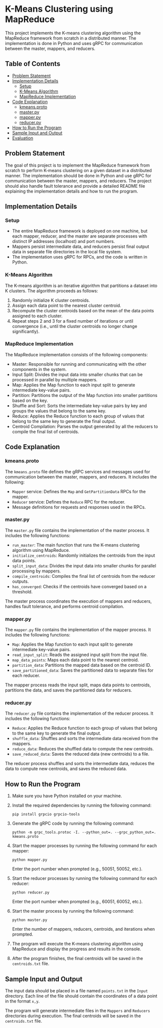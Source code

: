 # K-Means Clustering using MapReduce

This project implements the K-means clustering algorithm using the MapReduce framework from scratch in a distributed manner. The implementation is done in Python and uses gRPC for communication between the master, mappers, and reducers.

## Table of Contents

- [Problem Statement](#problem-statement)
- [Implementation Details](#implementation-details)
  - [Setup](#setup)
  - [K-Means Algorithm](#k-means-algorithm)
  - [MapReduce Implementation](#mapreduce-implementation)
- [Code Explanation](#code-explanation)
  - [kmeans.proto](#kmeansproto)
  - [master.py](#masterpy)
  - [mapper.py](#mapperpy)
  - [reducer.py](#reducerpy)
- [How to Run the Program](#how-to-run-the-program)
- [Sample Input and Output](#sample-input-and-output)
- [Evaluation](#evaluation)

## Problem Statement

The goal of this project is to implement the MapReduce framework from scratch to perform K-means clustering on a given dataset in a distributed manner. The implementation should be done in Python and use gRPC for communication between the master, mappers, and reducers. The project should also handle fault tolerance and provide a detailed README file explaining the implementation details and how to run the program.

## Implementation Details

### Setup

- The entire MapReduce framework is deployed on one machine, but each mapper, reducer, and the master are separate processes with distinct IP addresses (localhost) and port numbers.
- Mappers persist intermediate data, and reducers persist final output data in separate file directories in the local file system.
- The implementation uses gRPC for RPCs, and the code is written in Python.

### K-Means Algorithm

The K-means algorithm is an iterative algorithm that partitions a dataset into K clusters. The algorithm proceeds as follows:

1. Randomly initialize K cluster centroids.
2. Assign each data point to the nearest cluster centroid.
3. Recompute the cluster centroids based on the mean of the data points assigned to each cluster.
4. Repeat steps 2 and 3 for a fixed number of iterations or until convergence (i.e., until the cluster centroids no longer change significantly).

### MapReduce Implementation

The MapReduce implementation consists of the following components:

- Master: Responsible for running and communicating with the other components in the system.
- Input Split: Divides the input data into smaller chunks that can be processed in parallel by multiple mappers.
- Map: Applies the Map function to each input split to generate intermediate key-value pairs.
- Partition: Partitions the output of the Map function into smaller partitions based on the key.
- Shuffle and Sort: Sorts the intermediate key-value pairs by key and groups the values that belong to the same key.
- Reduce: Applies the Reduce function to each group of values that belong to the same key to generate the final output.
- Centroid Compilation: Parses the output generated by all the reducers to compile the final list of centroids.

## Code Explanation

### kmeans.proto

The `kmeans.proto` file defines the gRPC services and messages used for communication between the master, mappers, and reducers. It includes the following:

- `Mapper` service: Defines the `Map` and `GetPartitionData` RPCs for the mapper.
- `Reducer` service: Defines the `Reduce` RPC for the reducer.
- Message definitions for requests and responses used in the RPCs.

### master.py

The `master.py` file contains the implementation of the master process. It includes the following functions:

- `run_master`: The main function that runs the K-means clustering algorithm using MapReduce.
- `initialize_centroids`: Randomly initializes the centroids from the input data points.
- `split_input_data`: Divides the input data into smaller chunks for parallel processing by mappers.
- `compile_centroids`: Compiles the final list of centroids from the reducer outputs.
- `has_converged`: Checks if the centroids have converged based on a threshold.

The master process coordinates the execution of mappers and reducers, handles fault tolerance, and performs centroid compilation.

### mapper.py

The `mapper.py` file contains the implementation of the mapper process. It includes the following functions:

- `Map`: Applies the Map function to each input split to generate intermediate key-value pairs.
- `read_input_split`: Reads the assigned input split from the input file.
- `map_data_points`: Maps each data point to the nearest centroid.
- `partition_data`: Partitions the mapped data based on the centroid ID.
- `save_partitioned_data`: Saves the partitioned data to separate files for each reducer.

The mapper process reads the input split, maps data points to centroids, partitions the data, and saves the partitioned data for reducers.

### reducer.py

The `reducer.py` file contains the implementation of the reducer process. It includes the following functions:

- `Reduce`: Applies the Reduce function to each group of values that belong to the same key to generate the final output.
- `shuffle_data`: Shuffles and sorts the intermediate data received from the mappers.
- `reduce_data`: Reduces the shuffled data to compute the new centroids.
- `save_reduced_data`: Saves the reduced data (new centroids) to a file.

The reducer process shuffles and sorts the intermediate data, reduces the data to compute new centroids, and saves the reduced data.

## How to Run the Program

1. Make sure you have Python installed on your machine.

2. Install the required dependencies by running the following command:
   ```
   pip install grpcio grpcio-tools
   ```

3. Generate the gRPC code by running the following command:
   ```
   python -m grpc_tools.protoc -I. --python_out=. --grpc_python_out=. kmeans.proto
   ```

4. Start the mapper processes by running the following command for each mapper:
   ```
   python mapper.py
   ```
   Enter the port number when prompted (e.g., 50051, 50052, etc.).

5. Start the reducer processes by running the following command for each reducer:
   ```
   python reducer.py
   ```
   Enter the port number when prompted (e.g., 60051, 60052, etc.).

6. Start the master process by running the following command:
   ```
   python master.py
   ```
   Enter the number of mappers, reducers, centroids, and iterations when prompted.

7. The program will execute the K-means clustering algorithm using MapReduce and display the progress and results in the console.

8. After the program finishes, the final centroids will be saved in the `centroids.txt` file.

## Sample Input and Output

The input data should be placed in a file named `points.txt` in the `Input` directory. Each line of the file should contain the coordinates of a data point in the format `x,y`.

The program will generate intermediate files in the `Mappers` and `Reducers` directories during execution. The final centroids will be saved in the `centroids.txt` file.
